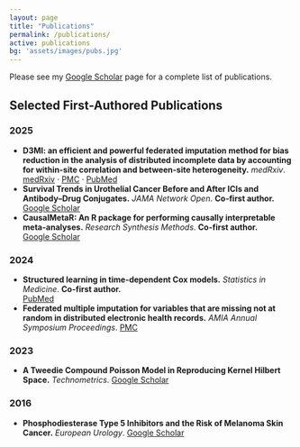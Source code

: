 ```yaml
---
layout: page
title: "Publications"
permalink: /publications/
active: publications
bg: 'assets/images/pubs.jpg'
---
```


Please see my <a href="https://scholar.google.ca/citations?hl=en&user=zNERKo8AAAAJ">Google Scholar</a> page for a complete list of publications.

## Selected First-Authored Publications

### 2025
- **D3MI: an efficient and powerful federated imputation method for bias reduction in the analysis of distributed incomplete data by accounting for within-site correlation and between-site heterogeneity.** *medRxiv*.
  [medRxiv](https://www.medrxiv.org/content/10.1101/2025.05.08.25327224v1) · [PMC](https://pmc.ncbi.nlm.nih.gov/articles/PMC12083571/) · [PubMed](https://pubmed.ncbi.nlm.nih.gov/40385381/)
- **Survival Trends in Urothelial Cancer Before and After ICIs and Antibody–Drug Conjugates.** *JAMA Network Open*. **Co-first author.**  
  [Google Scholar](https://scholar.google.com/scholar?q=Survival+Trends+in+Urothelial+Cancer+Before+and+After+ICIs+and+Antibody–Drug+Conjugates)
- **CausalMetaR: An R package for performing causally interpretable meta-analyses.** *Research Synthesis Methods*. **Co-first author.**  
  [Google Scholar](https://scholar.google.com/scholar?q=CausalMetaR:+An+R+package+for+performing+causally+interpretable+meta-analyses)

### 2024
- **Structured learning in time-dependent Cox models.** *Statistics in Medicine*. **Co-first author.**  
  [PubMed](https://pubmed.ncbi.nlm.nih.gov/38807296/)
- **Federated multiple imputation for variables that are missing not at random in distributed electronic health records.** *AMIA Annual Symposium Proceedings*.
  [PMC](https://pmc.ncbi.nlm.nih.gov/articles/PMC12099382/)

### 2023
- **A Tweedie Compound Poisson Model in Reproducing Kernel Hilbert Space.** *Technometrics*.
  [Google Scholar](https://scholar.google.com/scholar?q=A+Tweedie+Compound+Poisson+Model+in+Reproducing+Kernel+Hilbert+Space)

### 2016
- **Phosphodiesterase Type 5 Inhibitors and the Risk of Melanoma Skin Cancer.** *European Urology*.
  [Google Scholar](https://scholar.google.com/scholar?q=Phosphodiesterase+Type+5+Inhibitors+and+the+Risk+of+Melanoma+Skin+Cancer+European+Urology)